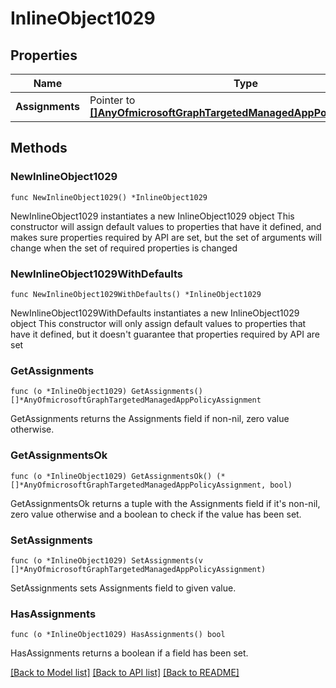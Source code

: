 # InlineObject1029

## Properties

Name | Type | Description | Notes
------------ | ------------- | ------------- | -------------
**Assignments** | Pointer to [**[]AnyOfmicrosoftGraphTargetedManagedAppPolicyAssignment**](AnyOfmicrosoftGraphTargetedManagedAppPolicyAssignment.md) |  | [optional] 

## Methods

### NewInlineObject1029

`func NewInlineObject1029() *InlineObject1029`

NewInlineObject1029 instantiates a new InlineObject1029 object
This constructor will assign default values to properties that have it defined,
and makes sure properties required by API are set, but the set of arguments
will change when the set of required properties is changed

### NewInlineObject1029WithDefaults

`func NewInlineObject1029WithDefaults() *InlineObject1029`

NewInlineObject1029WithDefaults instantiates a new InlineObject1029 object
This constructor will only assign default values to properties that have it defined,
but it doesn't guarantee that properties required by API are set

### GetAssignments

`func (o *InlineObject1029) GetAssignments() []*AnyOfmicrosoftGraphTargetedManagedAppPolicyAssignment`

GetAssignments returns the Assignments field if non-nil, zero value otherwise.

### GetAssignmentsOk

`func (o *InlineObject1029) GetAssignmentsOk() (*[]*AnyOfmicrosoftGraphTargetedManagedAppPolicyAssignment, bool)`

GetAssignmentsOk returns a tuple with the Assignments field if it's non-nil, zero value otherwise
and a boolean to check if the value has been set.

### SetAssignments

`func (o *InlineObject1029) SetAssignments(v []*AnyOfmicrosoftGraphTargetedManagedAppPolicyAssignment)`

SetAssignments sets Assignments field to given value.

### HasAssignments

`func (o *InlineObject1029) HasAssignments() bool`

HasAssignments returns a boolean if a field has been set.


[[Back to Model list]](../README.md#documentation-for-models) [[Back to API list]](../README.md#documentation-for-api-endpoints) [[Back to README]](../README.md)


